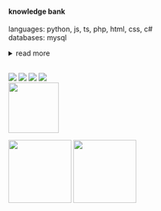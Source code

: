 #### knowledge bank

languages:
python, js, ts, php, html, css, c#
<br />
databases:
mysql

<details>
  <summary>read more</summary>
    libraries:
    discord.js, pygame, tkinter, react.js
  <br/>
    design:
    creative cloud, dreamweaver, illustrator, <br/>photoshop, aseprite, canva, figma
  <br/>
    other:
    arduino, mosquitto, notion, raspberrypi, trello, plex, unity
  <br/>
  <br/>
    <details>
      <summary>want to learn</summary>
        libraries:
        .net, angular, django, flask, vue
      <br/>
        machine learning:
        matplotlib, numpy, pandas, ts
      <br/>
        databases:
        mariadb, mongodb, sqlite
      <br/>
        design:
        after effects, blender, gimp
      <br/>
        other:
        jira
    </details>
</details> <br/>

<a href="www.linkedin.com/in/caisaskog"><img src="https://img.shields.io/badge/LinkedIn-0077B5?style=for-the-badge&logo=linkedin&logoColor=white&style=flat&color=AA453A"/></a>
<a href="https://discord.gg/RZfsQrgVd3"><img src="https://img.shields.io/badge/Discord-5865F2?style=for-the-badge&logo=discord&logoColor=white&style=flat&color=AA453A"/></a>
<a href="https://www.pinterest.se/yoxenl"/><img src="https://img.shields.io/badge/Pinterest-BD081C?style=for-the-badge&logo=pinterest&logoColor=white&style=flat&color=AA453A"></a>
<a href="https://open.spotify.com/user/11132710698?si=184c26831fe84753"><img src="https://img.shields.io/badge/Spotify-1DB954?style=for-the-badge&logo=spotify&logoColor=white&style=flat&color=AA453A"></a>
<br/>
<img width="100px" src="https://komarev.com/ghpvc/?username=yoxenl&style=flat-square&color=AA453A"/>

<a href="https://github.com/yoxenl/github-readme-stats"><img height=125 align="center" src="https://github-readme-stats.vercel.app/api?username=yoxenl&theme=transparent&title_color=AA453A&text_color=AA453A&icon_color=AA453A&hide_border=true&hide_rank=false&rank_icon=github&include_all_commits=true&hide_title=true"/></a>
<a href="https://github.com/yoxenl/github-readme-stats"><img height=125 align="center" src="https://github-readme-stats.vercel.app/api/top-langs/?username=yoxenl&theme=transparent&title_color=AA453A&text_color=AA453A&icon_color=ADBAC7&layout=compact&langs_count=6&hide_border=true"/></a>
